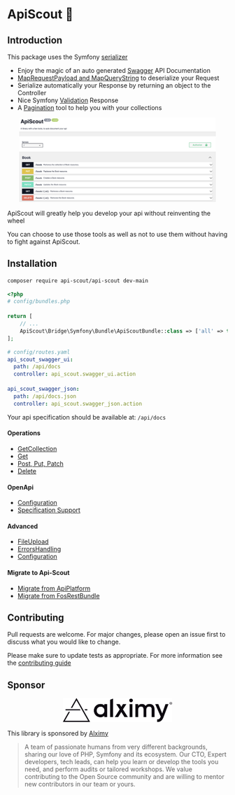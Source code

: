 # ApiScout 🤠

## Introduction

This package uses the Symfony [serializer](https://symfony.com/doc/current/components/serializer.html)

- Enjoy the magic of an auto generated [Swagger](https://swagger.io) API Documentation
- [MapRequestPayload and MapQueryString](https://symfony.com/blog/new-in-symfony-6-3-mapping-request-data-to-typed-objects) to deserialize your Request
- Serialize automatically your Response by returning an object to the Controller 
- Nice Symfony [Validation](https://symfony.com/doc/current/validation.html) Response
- A [Pagination](docs/Attributes/GetCollection.md#working-with-pagination) tool to help you with your collections

<p align="center">
  <img src="docs/Images/OpenapiSpecification.png" width="450" title="OpenApi">
</p>

ApiScout will greatly help you develop your api without reinventing the wheel

You can choose to use those tools as well as not to use them without having to fight against ApiScout.

## Installation

```bash
composer require api-scout/api-scout dev-main
```

```php
<?php
# config/bundles.php

return [
    // ...
    ApiScout\Bridge\Symfony\Bundle\ApiScoutBundle::class => ['all' => true]
];
```

```yaml
# config/routes.yaml
api_scout_swagger_ui:
  path: /api/docs
  controller: api_scout.swagger_ui.action

api_scout_swagger_json:
  path: /api/docs.json
  controller: api_scout.swagger_json.action
```

Your api specification should be available at: `/api/docs`

#### Operations
- [GetCollection](docs/Attributes/GetCollection.md)
- [Get](docs/Attributes/BasicOperations.md#get)
- [Post, Put, Patch](docs/Attributes/BasicOperations.md#post-put-patch)
- [Delete](docs/Attributes/BasicOperations.md#delete)

#### OpenApi
- [Configuration](docs/OpenApi/Configuration.md)
- [Specification Support](docs/OpenApi/SpecificationSupport.md)

#### Advanced
- [FileUpload](docs/FileUpload.md)
- [ErrorsHandling](docs/ErrorsHandling.md)
- [Configuration](docs/Configuration.md)

#### Migrate to Api-Scout

- [Migrate from ApiPlatform](docs/MigrateToApiScout/ApiPlatform.md)
- [Migrate from FosRestBundle](docs/MigrateToApiScout/FosRestBundle.md)

## Contributing

Pull requests are welcome. For major changes, please open an issue first to discuss what you would like to change.

Please make sure to update tests as appropriate.
For more information see the [contributing guide](CONTRIBUTING.md)

## Sponsor

<p align="center">
  <img src="docs/Images/logo-sponsor.svg" width="250" title="alximy logo">
</p>

This library is sponsored by [Alximy](https://alximy.io)

>A team of passionate humans from very different backgrounds, sharing our love of PHP, Symfony and its ecosystem. Our CTO, Expert developers, tech leads, can help you learn or develop the tools you need, and perform audits or tailored workshops. We value contributing to the Open Source community and are willing to mentor new contributors in our team or yours.
